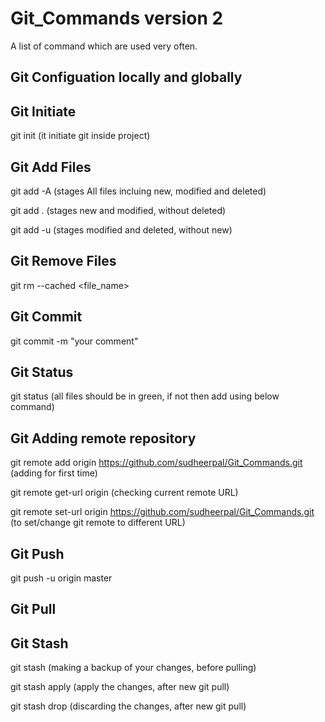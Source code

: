 # Git_Commands version 2
A list of command which are used very often.



## Git Configuation locally and globally




## Git Initiate
git init   (it initiate git inside project)




## Git Add Files

git add -A    (stages All files incluing new, modified and deleted)

git add .     (stages new and modified, without deleted)

git add -u    (stages modified and deleted, without new)


## Git Remove Files
git rm --cached <file_name>



## Git Commit
git commit -m "your comment"




## Git Status
git status   (all files should be in green, if not then add using below command)




## Git Adding remote repository
git remote add origin https://github.com/sudheerpal/Git_Commands.git      (adding for first time)

git remote get-url origin                                                  (checking current remote URL)

git remote set-url origin https://github.com/sudheerpal/Git_Commands.git  (to set/change git remote to different URL)




## Git Push
git push -u origin master




## Git Pull





## Git Stash
git stash (making a backup of your changes, before pulling)

git stash apply (apply the changes, after new git pull)

git stash drop  (discarding the changes, after new git pull)

